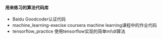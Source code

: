 #### 用来练习的算法代码库
- Baidu Goodcoder认证代码
- machine_learning-execise coursera machine learning课程中的作业代码
- tensorflow_practice  使用tensorflow实现的简单ml\dl算法

